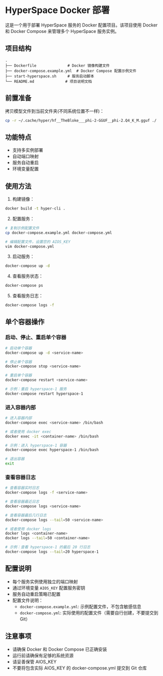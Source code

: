 # HyperSpace Docker 部署

这是一个用于部署 HyperSpace 服务的 Docker 配置项目。该项目使用 Docker 和 Docker Compose 来管理多个 HyperSpace 服务实例。

## 项目结构

```
.
├── Dockerfile              # Docker 镜像构建文件
├── docker-compose.example.yml  # Docker Compose 配置示例文件
├── start-hyperspace.sh     # 服务启动脚本
└── README.md              # 项目说明文档
```

## 前置准备

拷贝模型文件到当前文件夹(不同系统位置不一样)：
   ```bash
   cp -r ~/.cache/hyper/hf__TheBloke___phi-2-GGUF__phi-2.Q4_K_M.gguf ./
   ```

## 功能特点

- 支持多实例部署
- 自动端口映射
- 服务自动重启
- 环境变量配置

## 使用方法

1. 构建镜像：
```bash
docker build -t hyper-cli .
```

2. 配置服务：
```bash
# 复制示例配置文件
cp docker-compose.example.yml docker-compose.yml

# 编辑配置文件，设置您的 AIOS_KEY
vim docker-compose.yml
```

3. 启动服务：
```bash
docker-compose up -d
```

4. 查看服务状态：
```bash
docker-compose ps
```

5. 查看服务日志：
```bash
docker-compose logs -f
```

## 单个容器操作

### 启动、停止、重启单个容器
```bash
# 启动单个容器
docker-compose up -d <service-name>

# 停止单个容器
docker-compose stop <service-name>

# 重启单个容器
docker-compose restart <service-name>

# 示例：重启 hyperspace-1 服务
docker-compose restart hyperspace-1
```

### 进入容器内部
```bash
# 进入容器内部
docker-compose exec <service-name> /bin/bash

# 或者使用 docker exec
docker exec -it <container-name> /bin/bash

# 示例：进入 hyperspace-1 容器
docker-compose exec hyperspace-1 /bin/bash

# 退出容器
exit
```

### 查看容器日志
```bash
# 查看容器实时日志
docker-compose logs -f <service-name>

# 查看容器最近日志
docker-compose logs <service-name>

# 查看容器最后几行日志
docker-compose logs --tail=50 <service-name>

# 或者使用 docker logs
docker logs <container-name>
docker logs --tail=50 <container-name>

# 示例：查看 hyperspace-1 的最后 20 行日志
docker-compose logs --tail=20 hyperspace-1
```

## 配置说明

- 每个服务实例使用独立的端口映射
- 通过环境变量 `AIOS_KEY` 配置服务密钥
- 服务自动重启策略已配置
- 配置文件说明：
  - `docker-compose.example.yml`: 示例配置文件，不包含敏感信息
  - `docker-compose.yml`: 实际使用的配置文件（需要自行创建，不要提交到 Git）

## 注意事项

- 请确保 Docker 和 Docker Compose 已正确安装
- 运行前请确保有足够的系统资源
- 请妥善保管 AIOS_KEY
- 不要将包含实际 AIOS_KEY 的 docker-compose.yml 提交到 Git 仓库 